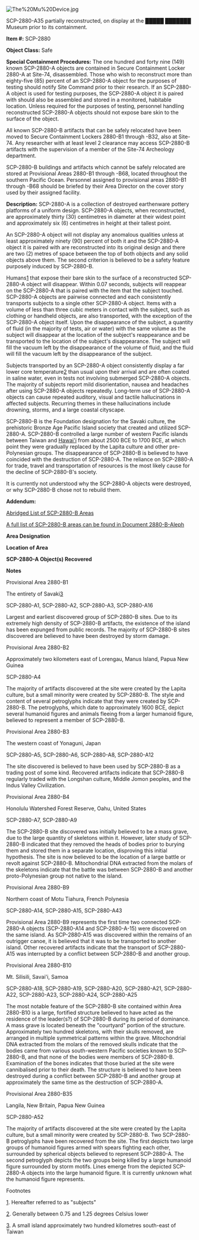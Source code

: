 ![The%20Mu%20Device.jpg](http://scp-wiki.wdfiles.com/local--files/scp-2880/The%20Mu%20Device.jpg)

SCP-2880-A35 partially reconstructed, on display at the █████ ███████ Museum prior to its containment.

**Item #:** SCP-2880

**Object Class:** Safe

**Special Containment Procedures:** The one hundred and forty nine (149) known SCP-2880-A objects are contained in Secure Containment Locker 2880-A at Site-74, disassembled. Those who wish to reconstruct more than eighty-five (85) percent of an SCP-2880-A object for the purposes of testing should notify Site Command prior to their research. If an SCP-2880-A object is used for testing purposes, the SCP-2880-A object it is paired with should also be assembled and stored in a monitored, habitable location. Unless required for the purposes of testing, personnel handling reconstructed SCP-2880-A objects should not expose bare skin to the surface of the object.

All known SCP-2880-B artifacts that can be safely relocated have been moved to Secure Containment Lockers 2880-B1 through -B32, also at Site-74. Any researcher with at least level 2 clearance may access SCP-2880-B artifacts with the supervision of a member of the Site-74 Archeology department.

SCP-2880-B buildings and artifacts which cannot be safely relocated are stored at Provisional Areas 2880-B1 through -B68, located throughout the southern Pacific Ocean. Personnel assigned to provisional areas 2880-B1 through -B68 should be briefed by their Area Director on the cover story used by their assigned facility.

**Description:** SCP-2880-A is a collection of destroyed earthenware pottery platforms of a uniform design. SCP-2880-A objects, when reconstructed, are approximately thirty (30) centimetres in diameter at their widest point and approximately six (6) centimetres in height at their tallest point.

An SCP-2880-A object will not display any anomalous qualities unless at least approximately ninety (90) percent of both it and the SCP-2880-A object it is paired with are reconstructed into its original design and there are two (2) metres of space between the top of both objects and any solid objects above them. The second criterion is believed to be a safety feature purposely induced by SCP-2880-B.

Humans[1](javascript:;) that expose their bare skin to the surface of a reconstructed SCP-2880-A object will disappear. Within 0.07 seconds, subjects will reappear on the SCP-2880-A that is paired with the item that the subject touched. SCP-2880-A objects are pairwise connected and each consistently transports subjects to a single other SCP-2880-A object. Items with a volume of less than three cubic meters in contact with the subject, such as clothing or handheld objects, are also transported, with the exception of the SCP-2880-A object itself. Upon the disappearance of the subject, a quantity of fluid (in the majority of tests, air or water) with the same volume as the subject will disappear at the location of the subject's reappearance and be transported to the location of the subject's disappearance. The subject will fill the vacuum left by the disappearance of the volume of fluid, and the fluid will fill the vacuum left by the disappearance of the subject.

Subjects transported by an SCP-2880-A object consistently display a far lower core temperature[2](javascript:;) than usual upon their arrival and are often coated in saline water, even in tests not involving submerged SCP-2880-A objects. The majority of subjects report mild disorientation, nausea and headaches after using SCP-2880-A objects repeatedly. Long-term use of SCP-2880-A objects can cause repeated auditory, visual and tactile hallucinations in affected subjects. Recurring themes in these hallucinations include drowning, storms, and a large coastal cityscape.

SCP-2880-B is the Foundation designation for the Savaki culture, the prehistoric Bronze Age Pacific Island society that created and utilized SCP-2880-A. SCP-2880-B controlled a large number of western Pacific islands between Taiwan and [Hawai'i](http://www.scp-wiki.net/scp-3187) from about 2500 BCE to 1700 BCE, at which point they were gradually replaced by the Lapita culture and other pre-Polynesian groups. The disappearance of SCP-2880-B is believed to have coincided with the destruction of SCP-2880-A. The reliance on SCP-2880-A for trade, travel and transportation of resources is the most likely cause for the decline of SCP-2880-B's society.

It is currently not understood why the SCP-2880-A objects were destroyed, or why SCP-2880-B chose not to rebuild them.

**Addendum:**

[Abridged List of SCP-2880-B Areas](javascript:;)

[A full list of SCP-2880-B areas can be found in Document 2880-B-Aleph](javascript:;)

**Area Designation**

**Location of Area**

**SCP-2880-A Object(s) Recovered**

**Notes**

Provisional Area 2880-B1

The entirety of Savaki[3](javascript:;)

SCP-2880-A1, SCP-2880-A2, SCP-2880-A3, SCP-2880-A16

Largest and earliest discovered group of SCP-2880-B sites. Due to its extremely high density of SCP-2880-B artifacts, the existence of the island has been expunged from public records. The majority of SCP-2880-B sites discovered are believed to have been destroyed by storm damage.

Provisional Area 2880-B2

Approximately two kilometers east of Lorengau, Manus Island, Papua New Guinea

SCP-2880-A4

The majority of artifacts discovered at the site were created by the Lapita culture, but a small minority were created by SCP-2880-B. The style and content of several petroglyphs indicate that they were created by SCP-2880-B. The petroglyphs, which date to approximately 1600 BCE, depict several humanoid figures and animals fleeing from a larger humanoid figure, believed to represent a member of SCP-2880-B.

Provisional Area 2880-B3

The western coast of Yonaguni, Japan

SCP-2880-A5, SCP-2880-A6, SCP-2880-A8, SCP-2880-A12

The site discovered is believed to have been used by SCP-2880-B as a trading post of some kind. Recovered artifacts indicate that SCP-2880-B regularly traded with the Longshan culture, Middle Jomon peoples, and the Indus Valley Civilization.

Provisional Area 2880-B4

Honolulu Watershed Forest Reserve, Oahu, United States

SCP-2880-A7, SCP-2880-A9

The SCP-2880-B site discovered was initially believed to be a mass grave, due to the large quantity of skeletons within it. However, later study of SCP-2880-B indicated that they removed the heads of bodies prior to burying them and stored them in a separate location, disproving this initial hypothesis. The site is now believed to be the location of a large battle or revolt against SCP-2880-B. Mitochondrial DNA extracted from the molars of the skeletons indicate that the battle was between SCP-2880-B and another proto-Polynesian group not native to the island.

Provisional Area 2880-B9

Northern coast of Motu Tiahura, French Polynesia

SCP-2880-A14, SCP-2880-A15, SCP-2880-A43

Provisional Area 2880-B9 represents the first time two connected SCP-2880-A objects (SCP-2880-A14 and SCP-2880-A-15) were discovered on the same island. As SCP-2880-A15 was discovered within the remains of an outrigger canoe, it is believed that it was to be transported to another island. Other recovered artifacts indicate that the transport of SCP-2880-A15 was interrupted by a conflict between SCP-2880-B and another group.

Provisional Area 2880-B10

Mt. Silisili, Savai'i, Samoa

SCP-2880-A18, SCP-2880-A19, SCP-2880-A20, SCP-2880-A21, SCP-2880-A22, SCP-2880-A23, SCP-2880-A24, SCP-2880-A25

The most notable feature of the SCP-2880-B site contained within Area 2880-B10 is a large, fortified structure believed to have acted as the residence of the leader(s?) of SCP-2880-B during its period of dominance. A mass grave is located beneath the "courtyard" portion of the structure. Approximately two hundred skeletons, with their skulls removed, are arranged in multiple symmetrical patterns within the grave. Mitochondrial DNA extracted from the molars of the removed skulls indicate that the bodies came from various south-western Pacific societies known to SCP-2880-B, and that none of the bodies were members of SCP-2880-B. Examination of the bones indicates that those buried at the site were cannibalised prior to their death. The structure is believed to have been destroyed during a conflict between SCP-2880-B and another group at approximately the same time as the destruction of SCP-2880-A.

Provisional Area 2880-B35

Langila, New Britain, Papua New Guinea

SCP-2880-A52

The majority of artifacts discovered at the site were created by the Lapita culture, but a small minority were created by SCP-2880-B. Two SCP-2880-B petroglyphs have been recovered from the site. The first depicts two large groups of humanoid figures armed with spears fighting each other, surrounded by spherical objects believed to represent SCP-2880-A. The second petroglyph depicts the two groups being killed by a large humanoid figure surrounded by storm motifs. Lines emerge from the depicted SCP-2880-A objects into the large humanoid figure. It is currently unknown what the humanoid figure represents.

Footnotes

[1](javascript:;). Hereafter referred to as "subjects"

[2](javascript:;). Generally between 0.75 and 1.25 degrees Celsius lower

[3](javascript:;). A small island approximately two hundred kilometres south-east of Taiwan